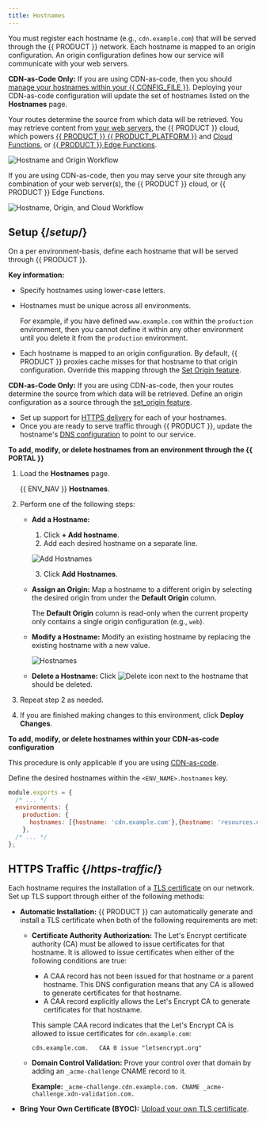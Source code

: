 ```yaml
---
title: Hostnames
---
```


You must register each hostname (e.g., `cdn.example.com`) that will be served through the {{ PRODUCT }} network. Each hostname is mapped to an origin configuration. An origin configuration defines how our service will communicate with your web servers. 

<Callout type="info">

  **CDN-as-Code Only:** If you are using CDN-as-code, then you should [manage your hostnames within your {{ CONFIG_FILE }}](#cdn-as-code). Deploying your CDN-as-code configuration will update the set of hostnames listed on the **Hostnames** page. 
  
  Your routes determine the source from which data will be retrieved. You may retrieve content from [your web servers](/guides/performance/cdn_as_code#defining-origins), the {{ PRODUCT }} cloud, which powers [{{ PRODUCT }} {{ PRODUCT_PLATFORM }}](/guides/sites_frameworks) and [Cloud Functions](/guides/performance/serverless_compute), or [{{ PRODUCT }} Edge Functions](/guides/edge_functions). 

</Callout>

![Hostname and Origin Workflow](/images/v7/basics/hostnames-origins.png?width=781)

If you are using CDN-as-code, then you may serve your site through any combination of your web server(s), the {{ PRODUCT }} cloud, or {{ PRODUCT }} Edge Functions. 

![Hostname, Origin, and Cloud Workflow](/images/v7/basics/hostnames-origins-cloud.png)

## Setup {/*setup*/}

On a per environment-basis, define each hostname that will be served through {{ PRODUCT }}. 

**Key information:**

-   Specify hostnames using lower-case letters.
-   Hostnames must be unique across all environments.

    For example, if you have defined `www.example.com` within the `production` environment, then you cannot define it within any other environment until you delete it from the `production` environment.

-   Each hostname is mapped to an origin configuration. By default, {{ PRODUCT }} proxies cache misses for that hostname to that origin configuration. Override this mapping through the [Set Origin feature](/guides/performance/rules/features#set-origin).

<Callout type="info">

  **CDN-as-Code Only:** If you are using CDN-as-code, then your routes determine the source from which data will be retrieved. Define an origin configuration as a source through the [set_origin feature](/guides/performance/cdn_as_code/route_features#proxying-an-origin).

</Callout>

-   Set up support for [HTTPS delivery](#https-traffic) for each of your hostnames.
-   Once you are ready to serve traffic through {{ PRODUCT }}, update the hostname's [DNS configuration](#serving-traffic-through) to point to our service.

**To add, modify, or delete hostnames from an environment through the {{ PORTAL }}** <a id="add-modify-delete-hostname"></a>

1.  Load the **Hostnames** page.

    {{ ENV_NAV }} **Hostnames**. 

2.  Perform one of the following steps:

    -   **Add a Hostname:** 

        1.  Click **+ Add hostname**. 
        2.  Add each desired hostname on a separate line. 

        ![Add Hostnames](/images/v7/basics/add-hostnames.png?width=550)

        3.  Click **Add Hostnames**.

    -   **Assign an Origin:** Map a hostname to a different origin by selecting the desired origin from under the **Default Origin** column. 

        <Callout type="info">

          The **Default Origin** column is read-only when the current property only contains a single origin configuration (e.g., `web`).

        </Callout>

    -   **Modify a Hostname:** Modify an existing hostname by replacing the existing hostname with a new value. 

        ![Hostnames](/images/v7/basics/hostnames.png?width=600)

    -   **Delete a Hostname:** Click <Image inline src="/images/icons/delete.png" alt="Delete icon" /> next to the hostname that should be deleted. 

3.  Repeat step 2 as needed.
4.  If you are finished making changes to this environment, click **Deploy Changes**.

**<a id="cdn-as-code" />To add, modify, or delete hostnames within your CDN-as-code configuration**

<Callout type="info">

  This procedure is only applicable if you are using [CDN-as-code](/guides/performance/cdn_as_code).

</Callout>

Define the desired hostnames within the `<ENV_NAME>.hostnames` key. 

```js filename="{{ CONFIG_FILE }}"
module.exports = {
  /* ... */
  environments: {
    production: {
      hostnames: [{hostname: 'cdn.example.com'},{hostname: 'resources.example.com'}],
    },
  /* ... */
};
```

## HTTPS Traffic {/*https-traffic*/}

Each hostname requires the installation of a [TLS certificate](/guides/security/tls_certificates) on our network. Set up TLS support through either of the following methods:

-   **Automatic Installation:** {{ PRODUCT }} can automatically generate and install a TLS certificate when both of the following requirements are met:

    -   **Certificate Authority Authorization:** The Let's Encrypt certificate authority (CA) must be allowed to issue certificates for that hostname. It is allowed to issue certificates when either of the following conditions are true:

        -   A CAA record has not been issued for that hostname or a parent hostname. This DNS configuration means that any CA is allowed to generate certificates for that hostname.
        -   A CAA record explicitly allows the Let's Encrypt CA to generate certificates for that hostname. 

        This sample CAA record indicates that the Let's Encrypt CA is allowed to issue certificates for `cdn.example.com`:

        `cdn.example.com.   CAA 0 issue "letsencrypt.org"`

    -   **Domain Control Validation:** Prove your control over that domain by adding an `_acme-challenge` CNAME record to it.

        **Example:** `_acme-challenge.cdn.example.com. CNAME _acme-challenge.xdn-validation.com.`

-   **Bring Your Own Certificate (BYOC):** [Upload your own TLS certificate](/guides/security/tls_certificates#uploading-your-certificate).